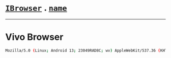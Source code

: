# [`IBrowser`](/api/main/get-browser.md) . [`name`](../name.md)
---
# Vivo Browser

```sh
Mozilla/5.0 (Linux; Android 13; 23049RAD8C; wv) AppleWebKit/537.36 (KHTML, like Gecko) Version/4.0 Chrome/87.0.4280.141 Mobile Safari/537.36 VivoBrowser/16.7.1.1
```